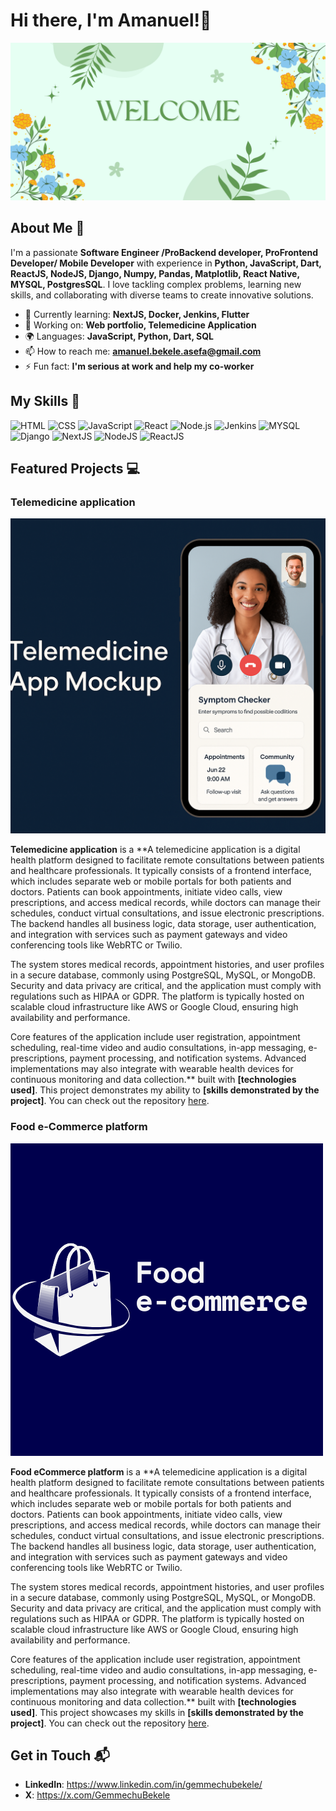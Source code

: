 # Hi there, I'm Amanuel!👋

![Banner Image](Welcome-Banner.png)
## About Me 🚀

I'm a passionate **Software Engineer /ProBackend developer, ProFrontend Developer/ Mobile Developer** with experience in **Python, JavaScript, Dart, ReactJS, NodeJS, Django, Numpy, Pandas, Matplotlib, React Native, MYSQL, PostgresSQL**. I love tackling complex problems, learning new skills, and collaborating with diverse teams to create innovative solutions.

- 🌱 Currently learning: **NextJS, Docker, Jenkins, Flutter**
- 🔭 Working on: **Web portfolio, Telemedicine Application**
- 🌍 Languages: **JavaScript, Python, Dart, SQL**
- 📫 How to reach me: **amanuel.bekele.asefa@gmail.com**
- ⚡ Fun fact: **I'm serious at work and help my co-worker**

## My Skills 🧠

![HTML](https://img.shields.io/badge/-HTML-E34F26?style=flat-square&logo=html5&logoColor=white)
![CSS](https://img.shields.io/badge/-CSS-1572B6?style=flat-square&logo=css3&logoColor=white)
![JavaScript](https://img.shields.io/badge/-JavaScript-F7DF1E?style=flat-square&logo=javascript&logoColor=black)
![React](https://img.shields.io/badge/-React-61DAFB?style=flat-square&logo=react&logoColor=black)
![Node.js](https://img.shields.io/badge/-Node.js-339933?style=flat-square&logo=node.js&logoColor=white)
![Jenkins](https://img.shields.io/badge/Jenkins-49728B?style=for-the-badge&logo=jenkins&logoColor=white)
![MYSQL](https://img.shields.io/badge/MySQL-005C84?style=for-the-badge&logo=mysql&logoColor=white)
![Django](https://img.shields.io/badge/Django-092E20?style=for-the-badge&logo=django&logoColor=green)
![NextJS](https://img.shields.io/badge/next%20js-000000?style=for-the-badge&logo=nextdotjs&logoColor=white)
![NodeJS](https://img.shields.io/badge/Node%20js-339933?style=for-the-badge&logo=nodedotjs&logoColor=white)
![ReactJS](https://img.shields.io/badge/React-20232A?style=for-the-badge&logo=react&logoColor=61DAFB)

## Featured Projects 💻

###  Telemedicine application

![Project 1 Screenshot](mock-app.png)

**Telemedicine application** is a **A telemedicine application is a digital health platform designed to facilitate remote consultations between patients and healthcare professionals. It typically consists of a frontend interface, which includes separate web or mobile portals for both patients and doctors. Patients can book appointments, initiate video calls, view prescriptions, and access medical records, while doctors can manage their schedules, conduct virtual consultations, and issue electronic prescriptions. The backend handles all business logic, data storage, user authentication, and integration with services such as payment gateways and video conferencing tools like WebRTC or Twilio.

The system stores medical records, appointment histories, and user profiles in a secure database, commonly using PostgreSQL, MySQL, or MongoDB. Security and data privacy are critical, and the application must comply with regulations such as HIPAA or GDPR. The platform is typically hosted on scalable cloud infrastructure like AWS or Google Cloud, ensuring high availability and performance.

Core features of the application include user registration, appointment scheduling, real-time video and audio consultations, in-app messaging, e-prescriptions, payment processing, and notification systems. Advanced implementations may also integrate with wearable health devices for continuous monitoring and data collection.** built with **[technologies used]**. This project demonstrates my ability to **[skills demonstrated by the project]**. You can check out the repository [here]((https://github.com/GemmechuBekele/telemedicine-application)).

### Food e-Commerce platform

![Project 2 Screenshot](food.png)

**Food eCommerce platform** is a **A telemedicine application is a digital health platform designed to facilitate remote consultations between patients and healthcare professionals. It typically consists of a frontend interface, which includes separate web or mobile portals for both patients and doctors. Patients can book appointments, initiate video calls, view prescriptions, and access medical records, while doctors can manage their schedules, conduct virtual consultations, and issue electronic prescriptions. The backend handles all business logic, data storage, user authentication, and integration with services such as payment gateways and video conferencing tools like WebRTC or Twilio.

The system stores medical records, appointment histories, and user profiles in a secure database, commonly using PostgreSQL, MySQL, or MongoDB. Security and data privacy are critical, and the application must comply with regulations such as HIPAA or GDPR. The platform is typically hosted on scalable cloud infrastructure like AWS or Google Cloud, ensuring high availability and performance.

Core features of the application include user registration, appointment scheduling, real-time video and audio consultations, in-app messaging, e-prescriptions, payment processing, and notification systems. Advanced implementations may also integrate with wearable health devices for continuous monitoring and data collection.** built with **[technologies used]**. This project showcases my skills in **[skills demonstrated by the project]**. You can check out the repository [here](project_2_repository_link).


## Get in Touch 📬

- **LinkedIn**:  https://www.linkedin.com/in/gemmechubekele/
- **X**:  https://x.com/GemmechuBekele


```
